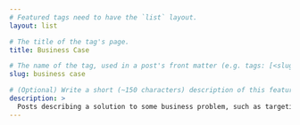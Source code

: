 ```yaml
---
# Featured tags need to have the `list` layout.
layout: list

# The title of the tag's page.
title: Business Case

# The name of the tag, used in a post's front matter (e.g. tags: [<slug>]).
slug: business case

# (Optional) Write a short (~150 characters) description of this featured tag.
description: >
  Posts describing a solution to some business problem, such as targeting a marketing campaign or optimizing delivery routes.
---
```

